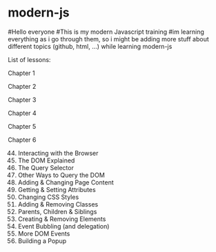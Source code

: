 # modern-js

#Hello everyone
#This is my modern Javascript training 
#im learning everything as i go through them, so i might be adding more stuff about different topics (github, html, ...) while learning modern-js

List of lessons:

Chapter 1

Chapter 2

Chapter 3

Chapter 4

Chapter 5

Chapter 6

44. Interacting with the Browser
45. The DOM Explained
46. The Query Selector
47. Other Ways to Query the DOM
48. Adding & Changing Page Content
49. Getting & Setting Attributes
50. Changing CSS Styles
51. Adding & Removing Classes
52. Parents, Children & Siblings
54. Creating & Removing Elements
55. Event Bubbling (and delegation)
56. More DOM Events
57. Building a Popup
